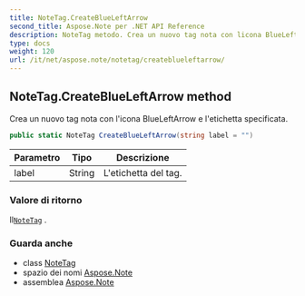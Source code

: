 ```yaml
---
title: NoteTag.CreateBlueLeftArrow
second_title: Aspose.Note per .NET API Reference
description: NoteTag metodo. Crea un nuovo tag nota con licona BlueLeftArrow e letichetta specificata.
type: docs
weight: 120
url: /it/net/aspose.note/notetag/createblueleftarrow/
---
```

## NoteTag.CreateBlueLeftArrow method

Crea un nuovo tag nota con l'icona BlueLeftArrow e l'etichetta specificata.

```csharp
public static NoteTag CreateBlueLeftArrow(string label = "")
```

| Parametro | Tipo | Descrizione |
| --- | --- | --- |
| label | String | L'etichetta del tag. |

### Valore di ritorno

Il[`NoteTag`](../) .

### Guarda anche

* class [NoteTag](../)
* spazio dei nomi [Aspose.Note](../../notetag/)
* assemblea [Aspose.Note](../../../)



